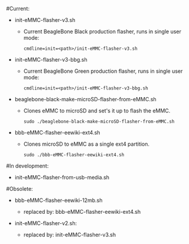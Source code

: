 #Current:

- init-eMMC-flasher-v3.sh

  - Current BeagleBone Black production flasher, runs in single user mode:
  
    ```
    cmdline=init=<path>/init-eMMC-flasher-v3.sh
    ```
  
- init-eMMC-flasher-v3-bbg.sh

  - Current BeagleBone Green production flasher, runs in single user mode:
  
    ```
    cmdline=init=<path>/init-eMMC-flasher-v3-bbg.sh
    ```

- beaglebone-black-make-microSD-flasher-from-eMMC.sh

  - Clones eMMC to microSD and set's it up to flash the eMMC.
  
    ```
    sudo ./beaglebone-black-make-microSD-flasher-from-eMMC.sh
    ```

- bbb-eMMC-flasher-eewiki-ext4.sh

  - Clones microSD to eMMC as a single ext4 partition.
  
    ```
    sudo ./bbb-eMMC-flasher-eewiki-ext4.sh
    ```


#In development:

- init-eMMC-flasher-from-usb-media.sh

#Obsolete:

- bbb-eMMC-flasher-eewiki-12mb.sh

  - replaced by: bbb-eMMC-flasher-eewiki-ext4.sh

- init-eMMC-flasher-v2.sh:

  - replaced by: init-eMMC-flasher-v3.sh
